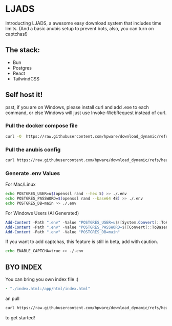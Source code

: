 # LJADS

Introducting LJADS, a awesome easy download system that includes time limits. (And a basic anubis setup to prevent bots, also, you can turn on captchas!)

## The stack:

- Bun
- Postgres
- React
- TailwindCSS

## Self host it!

psst, if you are on Windows, please install curl and add .exe to each command, or else Windows will just use Invoke-WebRequest instead of curl.

### Pull the docker compose file

```bash
curl -O  https://raw.githubusercontent.com/hpware/download_dynamic/refs/heads/master/docker-compose.yml
```

### Pull the anubis config

```bash
curl https://raw.githubusercontent.com/hpware/download_dynamic/refs/heads/master/anubis_botPolicy.yaml --output botPolicy.yaml
```

### Generate .env Values

For Mac/Linux

```bash
echo POSTGRES_USER=u$(openssl rand --hex 5) >> ./.env
echo POSTGRES_PASSWORD=$(openssl rand --base64 48) >> ./.env
echo POSTGRES_DB=main >> ./.env
```

For Windows Users (AI Generated)

```powershell
Add-Content -Path ".env" -Value "POSTGRES_USER=u$([System.Convert]::ToHexString([System.Security.Cryptography.RandomNumberGenerator]::GetBytes(5)))"
Add-Content -Path ".env" -Value "POSTGRES_PASSWORD=$([Convert]::ToBase64String([System.Security.Cryptography.RandomNumberGenerator]::GetBytes(36)))"
Add-Content -Path ".env" -Value "POSTGRES_DB=main"
```

If you want to add captchas, this feature is still in beta, add with caution.

```bash
echo ENABLE_CAPTCHA=true >> ./.env
```

## BYO INDEX
You can bring you own index file :)
```yaml
- "./index.html:/app/html/index.html"
```
an pull
```bash
curl https://raw.githubusercontent.com/hpware/download_dynamic/refs/heads/master/custom_html_template.html --output index.html
```
to get started!
